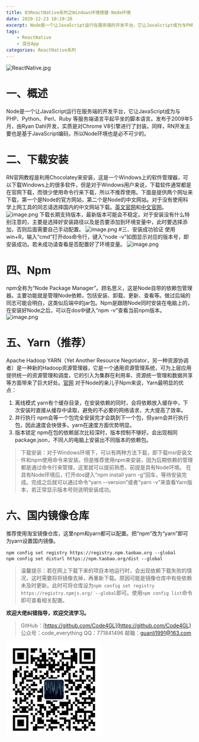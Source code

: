```yaml
---
title: 03ReactNative系列之Windows环境搭建-Node环境
date: 2020-12-23 10:19:26
excerpt: Node是一个让JavaScript运行在服务端的开发平台，它让JavaScript成为与PHP、Python、Perl、Ruby 等服务端语言平起平坐的脚本语言。发布于2009年5月，由Ryan Dahl开发，实质是对Chrome V8引擎进行了封装。同样，RN开发主要也是基于JavaScript编码，所以Node环境也是必不可少的。
tags:
    - ReactNative
    - 混合App
categories: ReactNative系列
---
```


![ReactNative.jpg](https://upload-images.jianshu.io/upload_images/18236822-e9d8ac4cb99f3b3f.jpg?imageMogr2/auto-orient/strip%7CimageView2/2/w/1240)
# 一、概述
Node是一个让JavaScript运行在服务端的开发平台，它让JavaScript成为与PHP、Python、Perl、Ruby 等服务端语言平起平坐的脚本语言。发布于2009年5月，由Ryan Dahl开发，实质是对Chrome V8引擎进行了封装。同样，RN开发主要也是基于JavaScript编码，所以Node环境也是必不可少的。
# 二、下载安装
RN官网教程是利用Chocolatey来安装，这是一个Windows上的软件管理器，可以下载Windows上的很多软件，但是对于Windows用户来说，下载软件通常都是在官网下载，而很少使用命令行来下载，所以不推荐使用。下面是提供两个网址来下载，第一个是Node的官方网站，第二个是Node的中文网站。对于没有使用科学上网工具的同志请选择国内的中文网站下载。[英文官网](https://nodejs.org/en/)和[中文官网](http://nodejs.cn/download/)。
![image.png](https://upload-images.jianshu.io/upload_images/18236822-204fba1d2eb3b065.png?imageMogr2/auto-orient/strip%7CimageView2/2/w/1240)
下载长期支持版本，最新版本可能会不稳定。对于安装没有什么特别注意的，主要是选择好安装路径以及是否要添加到环境变量中，此时要选择添加，否则后面需要自己手动配置。
![image.png](https://upload-images.jianshu.io/upload_images/18236822-50ea338e909693ac.png?imageMogr2/auto-orient/strip%7CimageView2/2/w/1240)
#三、安装成功验证
使用win+R，输入“cmd”打开dos命令行，键入“node -v”如图显示对应的版本号，即安装成功。若未成功请查看是否配置好了环境变量。
![image.png](https://upload-images.jianshu.io/upload_images/18236822-d7570c4693302aec.png?imageMogr2/auto-orient/strip%7CimageView2/2/w/1240)
# 四、Npm
npm全称为“Node Package Manager”。顾名思义，这是Node自带的依赖包管理器。主要功能就是管理Node依赖，包括安装、卸载、更新、查看等。做过后端的同志可能会明白，这类似后端中的jar包。Npm是跟随Node同时安装在电脑上的，在安装好Node之后，可以在dos中键入“npm -v”查看当前npm版本。
![image.png](https://upload-images.jianshu.io/upload_images/18236822-4c49e5783b8d9c55.png?imageMogr2/auto-orient/strip%7CimageView2/2/w/1240)
# 五、Yarn（推荐）
Apache Hadoop YARN（Yet Another Resource Negotiator，另一种资源协调者）是一种新的Hadoop资源管理器，它是一个通用资源管理系统，可为上层应用提供统一的资源管理和调度，它的引入为集群在利用率、资源统一管理和数据共享等方面带来了巨大好处。[官网](https://yarn.bootcss.com/)
对于Node的亲儿子Npm来说，Yarn最明显的优点：
1. 离线模式
yarn有个缓存目录，在安装依赖的同时，会将依赖放入缓存中，下次安装时直接从缓存中读取，避免的不必要的网络请求，大大提高了效率。
2. 并行执行
npm会等一个包完全安装完才会跳到下一个包，但yarn会并行执行包，因此速度会快很多。yarn在速度方面优势明显。
3. 版本锁定
npm在包的依赖层次比较深时，版本控制不够好。会出现相同package.json，不同人的电脑上安装出不同版本的依赖包。
> 下载安装：对于Windows环境下，可以有两种方法下载，即下载msi安装文件和npm使用命令来安装。但是推荐使用npm来安装，因为后期依赖的管理都是通过命令行来管理，这里就可以提前熟悉，前提是具有Node环境。
在具有Node环境后，打开dos键入“npm install yarn -g”回车，等待安装完成。完成之后就可以通过命令“yarn --version”或者“yarn -v”来查看Yarn版本，若正常显示版本号则说明安装成功。

# 六、国内镜像仓库
推荐使用淘宝镜像仓库，这里npm和yarn都可以配置。把“npm”改为“yarn”即可为yarn设置国内镜像。
```
npm config set registry https://registry.npm.taobao.org --global
npm config set disturl https://npm.taobao.org/dist --global
```
> 温馨提示：若在网上下载下来的项目本地运行时，会出现依赖下载失败的情况，这时需要将将镜像去掉，再重新下载。原因可能是镜像仓库中有些依赖未及时更新。此时可将仓库设为`npm config set registry https://registry.npmjs.org/ --global`即可。使用`npm config list`命令即可查看相关配置。

**欢迎大佬纠错指导，欢迎交流学习。**

>GitHub：[https://github.com/Code4GL](https://github.com/Code4GL)
公众号：code_everything
QQ：771841496
邮箱：guanli1991@163.com

![code_everything](/images/code_everything.jpg)